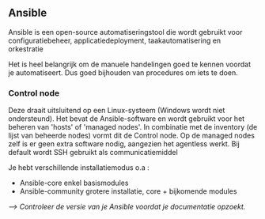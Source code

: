 ## Ansible  

Ansible is een open-source automatiseringstool die wordt gebruikt voor configuratiebeheer, applicatiedeployment, taakautomatisering en orkestratie

Het is heel belangrijk om de manuele handelingen goed te kennen voordat je automatiseert.
Dus goed bijhouden van procedures om iets te doen.

### Control node

Deze draait uitsluitend op een Linux-systeem (Windows wordt niet ondersteund). Het bevat de Ansible-software en wordt gebruikt voor het beheren van 'hosts' of 'managed nodes'. In combinatie met de inventory (de lijst van beheerde nodes) vormt dit de Control node. Op de managed nodes zelf is er geen extra software nodig, aangezien het agentless werkt. Bij default wordt SSH gebruikt als communicatiemiddel


Je hebt verschillende installatiemodus o.a :
- Ansible-core
enkel basismodules
- Ansible-community
grotere installatie, core + bijkomende modules

*--> Controleer de versie van je Ansible voordat je documentatie opzoekt.*
